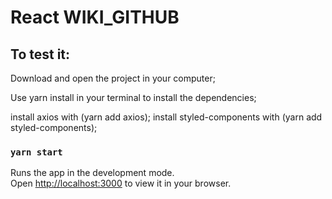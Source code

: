 # React WIKI_GITHUB

## To test it:
Download and open the project in your computer;

Use yarn install in your terminal to install the dependencies;

install axios with (yarn add axios);
install styled-components with (yarn add styled-components);

### `yarn start`

Runs the app in the development mode.\
Open [http://localhost:3000](http://localhost:3000) to view it in your browser.